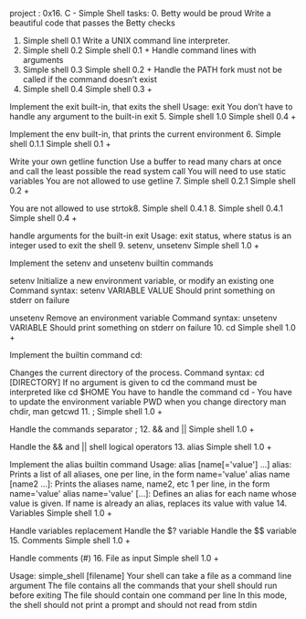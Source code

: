 project : 0x16. C - Simple Shell
tasks:
0. Betty would be proud
Write a beautiful code that passes the Betty checks
1. Simple shell 0.1
Write a UNIX command line interpreter.
2. Simple shell 0.2
Simple shell 0.1 +
Handle command lines with arguments
3. Simple shell 0.3
Simple shell 0.2 +
Handle the PATH
fork must not be called if the command doesn’t exist
4. Simple shell 0.4
Simple shell 0.3 +

Implement the exit built-in, that exits the shell
Usage: exit
You don’t have to handle any argument to the built-in exit
5. Simple shell 1.0
Simple shell 0.4 +

Implement the env built-in, that prints the current environment
6. Simple shell 0.1.1
Simple shell 0.1 +

Write your own getline function
Use a buffer to read many chars at once and call the least possible the read system call
You will need to use static variables
You are not allowed to use getline
7. Simple shell 0.2.1
Simple shell 0.2 +

You are not allowed to use strtok8. Simple shell 0.4.1
8. Simple shell 0.4.1
Simple shell 0.4 +

handle arguments for the built-in exit
Usage: exit status, where status is an integer used to exit the shell
9. setenv, unsetenv
Simple shell 1.0 +

Implement the setenv and unsetenv builtin commands

setenv
Initialize a new environment variable, or modify an existing one
Command syntax: setenv VARIABLE VALUE
Should print something on stderr on failure

unsetenv
Remove an environment variable
Command syntax: unsetenv VARIABLE
Should print something on stderr on failure
10. cd
Simple shell 1.0 +

Implement the builtin command cd:

Changes the current directory of the process.
Command syntax: cd [DIRECTORY]
If no argument is given to cd the command must be interpreted like cd $HOME
You have to handle the command cd -
You have to update the environment variable PWD when you change directory
man chdir, man getcwd
11. ;
Simple shell 1.0 +

Handle the commands separator ;
12. && and ||
Simple shell 1.0 +

Handle the && and || shell logical operators
13. alias
Simple shell 1.0 +

Implement the alias builtin command
Usage: alias [name[='value'] ...]
alias: Prints a list of all aliases, one per line, in the form name='value'
alias name [name2 ...]: Prints the aliases name, name2, etc 1 per line, in the form name='value'
alias name='value' [...]: Defines an alias for each name whose value is given. If name is already an alias, replaces its value with value
14. Variables
Simple shell 1.0 +

Handle variables replacement
Handle the $? variable
Handle the $$ variable
15. Comments
Simple shell 1.0 +

Handle comments (#)
16. File as input
Simple shell 1.0 +

Usage: simple_shell [filename]
Your shell can take a file as a command line argument
The file contains all the commands that your shell should run before exiting
The file should contain one command per line
In this mode, the shell should not print a prompt and should not read from stdin
